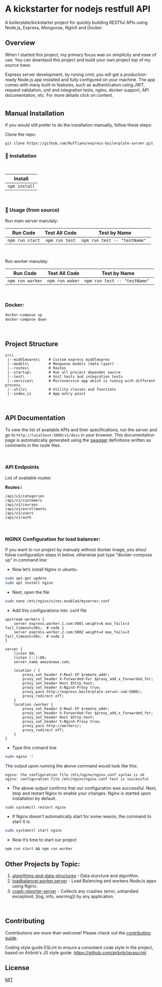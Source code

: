 # A kickstarter for nodejs restfull API

A boilerplate/kickstarter project for quickly building RESTful APIs using Node.js, Express, Mongoose, NginX and Docker.

## Overview
When I started this project, my primary focus was on simplicity and ease of use. You can downlaod this project and build your own project top of my source base.


Express server development, by runing cmd, you will get a production-ready Node.js app installed and fully configured on your machine. The app comes with many built-in features, such as authentication using JWT, request validation, unit and integration tests, nginx, docker support, API documentation, etc. For more details click on content.
#

## Manual Installation
If you would still prefer to do the installation manually, follow these steps:

Clone the repo:

```bash
git clone https://github.com/Ruffiano/express-boilerplate-server.git
```

### :wrench: Installation
<br/>

| Install | 
| :------: | 
| `npm install`|

<br/>

### :electric_plug: Usage (from source)

Run main server manulaly:

| Run Code | Test All Code | Test by Name|
| :------: | :------: | :------: |
| `npm run start` | `npm run test` | `npm run test -- "testName" ` |

<br/>

Run worker manulaly:

| Run Code | Test All Code | Test by Name|
| :------: | :------: | :------: |
| `npm run worker` | `npm run woker` | `npm run test -- "testName" ` |
<br/>

### Docker:
```bash
docker-compose up
docker-compose down
```
<br/>

## Project Structure
```
src\
 |--middlewares\    # Custom express middlewares
 |--models\         # Mongoose models (data layer)
 |--routes\         # Routes
 |--startup\        # Run all project dependet source
 |--test\           # Unit tests and integration tests
 |--services\       # Microservice app which is runnig with different process
 |--utils\          # Utility classes and functions
 |--index.js        # App entry point
```
<br/>

## API Documentation

To view the list of available APIs and their specifications, run the server and go to `http://localhost:5000/v1/docs` in your browser. This documentation page is automatically generated using the [swagger](https://swagger.io/) definitions written as comments in the route files.

<br/>

### API Endpoints

List of available routes:

**Routes**:\
```
/api/v1/categories
/api/v1/customers
/api/v1/courses
/api/v1/enrollments
/api/v1/users
/api/v1/auth
```

<br/>

### NGINX Configuration for load balancer:

If you want to run project by manualy without docker image, you shoul folow configuration steps in below, otherwise just type "docker-compose up" in command line:

- Now let’s install Nginx in ubuntu.

```bash
sudo apt-get update
sudo apt install nginx
```
- Next, open the file 
```bash
sudo nano /etc/nginx/sites-enabled/myserver.conf
```
- Add this configurations into .conf file

```
upstream workers {  
    server express.worker.1.com:5001 weight=6 max_fails=3 fail_timeout=30s;  # node 1
    server express.worker.2.com:5002 weight=4 max_fails=3 fail_timeout=30s;  # node 2
}

server {
    listen 80;
    listen [::]:80;
    server_name amazonaws.com;  
    
    location / {
        proxy_set_header X-Real-IP $remote_addr;
        proxy_set_header X-Forwarded-For $proxy_add_x_forwarded_for;
        proxy_set_header Host $http_host;
        proxy_set_header X-NginX-Proxy true;
        proxy_pass http://express.boilerplate.server.com:5000/;
        proxy_redirect off;
    }    
    location /worker {
        proxy_set_header X-Real-IP $remote_addr;  
        proxy_set_header X-Forwarded-For $proxy_add_x_forwarded_for;  
        proxy_set_header Host $http_host;  
        proxy_set_header X-NginX-Proxy true;  
        proxy_pass http://workers/;  
        proxy_redirect off;  
    } 
}
```
- Type this comand line
```bash
sudo nginx -t 
```
The output upon running the above command would look like this:
```
nginx: the configuration file /etc/nginx/nginx.conf syntax is ok
nginx: configuration file /etc/nginx/nginx.conf test is successful
```

- The above output confirms that our configuration was successful. Next, stop and restart Nginx to enable your changes. Nginx is started upon installation by default.
```bash
sudo systemctl restart nginx
```
- If Nginx doesn’t automatically start for some reason, the command to start it is:
```bash
sudo systemctl start nginx
```

- Now it’s time to start our project
```bash
npm run start && npm run worker
```


## Other Projects by Topic:
1. [algorithms-and-data-structures](https://github.com/Ruffiano/algorithms-and-data-structures) - Data sturcture and algorithm.
2. [loadbalancer.worker.server](https://github.com/Ruffiano/loadbalancer-worker-server) - Load Balancing and workers NodeJs apps using Nginx.
3. [crash-reporter-server](https://github.com/Ruffiano/crash-reporter-server) - Collects any crashes (error, unhandled exceptiont, [log, info, warning]) by any application.

<br/>

## Contributing
Contributions are more than welcome! Please check out the [contributing guide](CONTRIBUTING.md).

Coding style guide
ESLint to ensure a consistent code style in the project, based on Airbnb's JS style guide. https://github.com/airbnb/javascript

## License

[MIT](LICENSE)